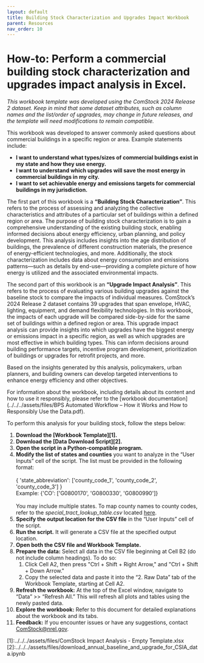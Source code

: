 ```yaml
---
layout: default
title: Building Stock Characterization and Upgrades Impact Workbook
parent: Resources
nav_order: 10
---
```


# How-to: Perform a commercial building stock characterization and upgrades impact analysis in Excel.

*This workbook template was developed using the ComStock 2024 Release 2 dataset. Keep in mind that some dataset attributes, such as column names and the list/order of upgrades, may change in future releases, and the template will need modifications to remain compatible.*

This workbook was developed to answer commonly asked questions about commercial buildings in a specific region or area. Example statements include:
-	**I want to understand what types/sizes of commercial buildings exist in my state and how they use energy.**
-	**I want to understand which upgrades will save the most energy in commercial buildings in my city.**
-	**I want to set achievable energy and emissions targets for commercial buildings in my jurisdiction.**

The first part of this workbook is a **“Building Stock Characterization”**. This refers to the process of assessing and analyzing the collective characteristics and attributes of a particular set of buildings within a defined region or area. The purpose of building stock characterization is to gain a comprehensive understanding of the existing building stock, enabling informed decisions about energy efficiency, urban planning, and policy development. This analysis includes insights into the age distribution of buildings, the prevalence of different construction materials, the presence of energy-efficient technologies, and more. Additionally, the stock characterization includes data about energy consumption and emissions patterns—such as details by end-use—providing a complete picture of how energy is utilized and the associated environmental impacts.

The second part of this workbook is an **“Upgrade Impact Analysis”**. This refers to the process of evaluating various building upgrades against the baseline stock to compare the impacts of individual measures. ComStock’s 2024 Release 2 dataset contains 39 upgrades that span envelope, HVAC, lighting, equipment, and demand flexibility technologies. In this workbook, the impacts of each upgrade will be compared side-by-side for the same set of buildings within a defined region or area. This upgrade impact analysis can provide insights into which upgrades have the biggest energy or emissions impact in a specific region, as well as which upgrades are most effective in which building types. This can inform decisions around building performance targets, incentive program development, prioritization of buildings or upgrades for retrofit projects, and more.

Based on the insights generated by this analysis, policymakers, urban planners, and building owners can develop targeted interventions to enhance energy efficiency and other objectives.

For information about the workbook, including details about its content and how to use it responsibly, please refer to the [workbook documentation](../../../assets/files/BPS Automated Workflow – How it Works and How to Responsibly Use the Data.pdf).

To perform this analysis for your building stock, follow the steps below: 

1.  **Download the [Workbook Template][1].**
2.	**Download the [Data Download Script][2].** 
3.	**Open the script in a Python-compatible program.**
4.	**Modify the list of states and counties** you want to analyze in the “User Inputs” cell of the script. The list must be provided in the following format:
<br><br>{ 'state_abbreviation': ['county_code_1', 'county_code_2', 'county_code_3'] }
<br>Example: {'CO': ['G0800170', 'G0800330', 'G0800990']}
<br><br>You may include multiple states. To map county names to county codes, refer to the *special_tract_lookup_table.csv* located [here](https://oedi-data-lake.s3.amazonaws.com/nrel-pds-building-stock/end-use-load-profiles-for-us-building-stock/2024/comstock_amy2018_release_2/geographic_information/spatial_tract_lookup_table.csv).<br>
5.  **Specify the output location for the CSV file** in the “User Inputs” cell of the script. 
6.	**Run the script.** It will generate a CSV file at the specified output location. 
7.	**Open both the CSV file and Workbook Template.**
8.	**Prepare the data:** Select all data in the CSV file beginning at Cell B2 (do not include column headings). To do so: 
    1.  Click Cell A2, then press "Ctrl + Shift + Right Arrow," and "Ctrl + Shift + Down Arrow." 
    2.  Copy the selected data and paste it into the “2. Raw Data” tab of the Workbook Template, starting at Cell A2.
9.	**Refresh the workbook:** At the top of the Excel window, navigate to “Data” >> “Refresh All.” This will refresh all plots and tables using the newly pasted data. 
10.	**Explore the workbook:** Refer to this document for detailed explanations about the workbook and its tabs. 
11.	**Feedback:** If you encounter issues or have any suggestions, contact [ComStock@nrel.gov](mailto:ComStock@nrel.gov).

[1]:../../../assets/files/ComStock Impact Analysis - Empty Template.xlsx
[2]:../../../assets/files/download_annual_baseline_and_upgrade_for_CSIA_data.ipynb
